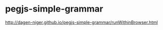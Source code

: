 pegjs-simple-grammar
====================

http://dagen-niger.github.io/pegjs-simple-grammar/runWithinBrowser.html
